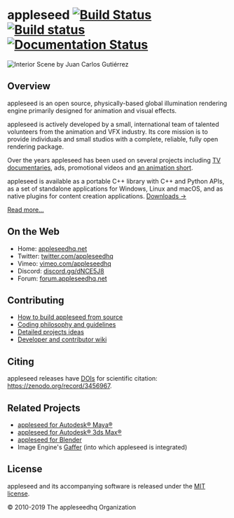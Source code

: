 # appleseed [![Build Status](https://travis-ci.org/appleseedhq/appleseed.svg?branch=master)](https://travis-ci.org/appleseedhq/appleseed) [![Build status](https://ci.appveyor.com/api/projects/status/7550aaymiusjpk20?svg=true)](https://ci.appveyor.com/project/appleseedhq/appleseed) [![Documentation Status](https://readthedocs.org/projects/appleseed/badge/?version=latest)](https://appleseed.readthedocs.io/en/latest/?badge=latest)

![Interior Scene by Juan Carlos Gutiérrez](https://github.com/appleseedhq/appleseedhq.github.io/raw/master/img/renders/jc-interior.jpg)

## Overview

appleseed is an open source, physically-based global illumination rendering engine primarily designed for animation and visual effects.

appleseed is actively developed by a small, international team of talented volunteers from the animation and VFX industry. Its core mission is to provide individuals and small studios with a complete, reliable, fully open rendering package.

Over the years appleseed has been used on several projects including [TV documentaries](https://vimeo.com/81199785), ads, promotional videos and [an animation short](http://www.fetchaveryshortfilm.com/).

appleseed is available as a portable C++ library with C++ and Python APIs, as a set of standalone applications for Windows, Linux and macOS, and as native plugins for content creation applications. [Downloads &rarr;](https://appleseedhq.net/download.html)

[Read more&hellip;](https://appleseedhq.net/about.html)

## On the Web

* Home: [appleseedhq.net](https://appleseedhq.net/)
* Twitter: [twitter.com/appleseedhq](https://twitter.com/appleseedhq)
* Vimeo: [vimeo.com/appleseedhq](https://vimeo.com/appleseedhq)
* Discord: [discord.gg/dNCE5J8](https://discord.gg/dNCE5J8)
* Forum: [forum.appleseedhq.net](https://forum.appleseedhq.net/)

## Contributing

* [How to build appleseed from source](https://github.com/appleseedhq/appleseed/wiki/Building-appleseed)
* [Coding philosophy and guidelines](https://github.com/appleseedhq/appleseed/wiki/Coding-Philosophy-and-Guidelines)
* [Detailed projects ideas](https://github.com/appleseedhq/appleseed/wiki/List-of-Project-ideas-for-GSoC-2019)
* [Developer and contributor wiki](https://github.com/appleseedhq/appleseed/wiki)

## Citing

appleseed releases have [DOIs](https://en.wikipedia.org/wiki/Digital_object_identifier) for scientific citation: https://zenodo.org/record/3456967.

## Related Projects

* [appleseed for Autodesk® Maya®](https://github.com/appleseedhq/appleseed-maya)
* [appleseed for Autodesk® 3ds Max®](https://github.com/appleseedhq/appleseed-max)
* [appleseed for Blender](https://github.com/appleseedhq/blenderseed)
* Image Engine's [Gaffer](http://www.gafferhq.org/) (into which appleseed is integrated)

## License

appleseed and its accompanying software is released under the [MIT license](https://en.wikipedia.org/wiki/MIT_License).

© 2010-2019 The appleseedhq Organization
